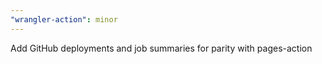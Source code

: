 ```yaml
---
"wrangler-action": minor
---
```


Add GitHub deployments and job summaries for parity with pages-action
